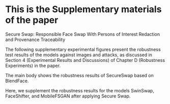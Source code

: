 # This is the Supplementary materials of the paper
Secure Swap: Responsible Face Swap With Persons of Interest Redaction and Provenance Traceability

The following supplementary experimental figures present the robustness test results of the models against images and attacks, as discussed in Section 4 (Experimental Results and Discussions) of Chapter D (Robustness Experiments) in the paper. 

The main body shows the robustness results of SecureSwap based on BlendFace. 

Here, we supplement the robustness results for the models SwinSwap, FaceShifter, and MobileFSGAN after applying Secure Swap.
